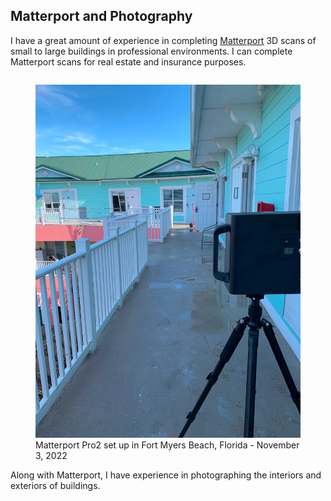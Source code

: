 
## Matterport and Photography
I have a great amount of experience in completing [Matterport](https://matterport.com/) 3D scans of small to large buildings in professional environments. I can complete Matterport scans for real estate and insurance purposes.

<figure style="float: left">
    <img src="/static/services/matterport_fmb_nov32022.webp">
    <figcaption>Matterport Pro2 set up in Fort Myers Beach, Florida - November 3, 2022</figcaption>
</figure>

Along with Matterport, I have experience in photographing the interiors and exteriors of buildings.